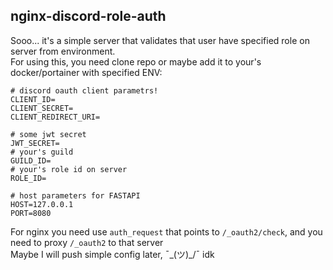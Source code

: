nginx-discord-role-auth
---
Sooo... it's a simple server that validates that user have specified role on server from environment.\
For using this, you need clone repo or maybe add it to your's docker/portainer with specified ENV:
```
# discord oauth client parametrs!
CLIENT_ID=
CLIENT_SECRET=
CLIENT_REDIRECT_URI=

# some jwt secret
JWT_SECRET=
# your's guild
GUILD_ID=
# your's role id on server
ROLE_ID=

# host parameters for FASTAPI
HOST=127.0.0.1
PORT=8080
```
For nginx you need use `auth_request` that points to `/_oauth2/check`, and you need to proxy `/_oauth2` to that server\
Maybe I will push simple config later, ¯\_(ツ)_/¯ idk